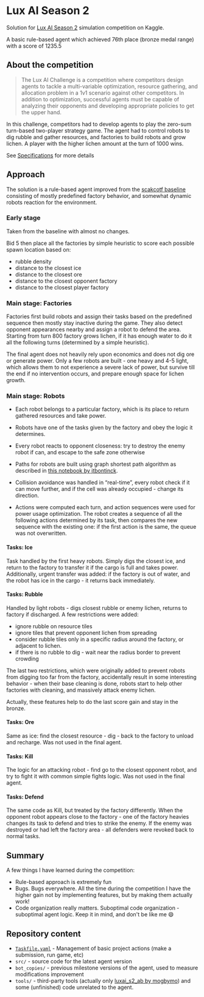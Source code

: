 # Lux AI Season 2
Solution for [Lux AI Season 2](https://www.kaggle.com/competitions/lux-ai-season-2) simulation competition on Kaggle.

A basic rule-based agent which achieved 76th place (bronze medal range) with a score of 1235.5

## About the competition
> The Lux AI Challenge is a competition where competitors design agents to tackle a multi-variable optimization, resource gathering, and allocation problem in a 1v1 scenario against other competitors. In addition to optimization, successful agents must be capable of analyzing their opponents and developing appropriate policies to get the upper hand.

In this challenge, competitors had to develop agents to play the zero-sum turn-based two-player strategy game. The agent had to control robots to dig rubble and gather resources, and factories to build robots and grow lichen. A player with the higher lichen amount at the turn of 1000 wins.

See [Specifications](https://www.kaggle.com/competitions/lux-ai-season-2/overview/lux-ai-specifications) for more details

## Approach
The solution is a rule-based agent improved from the [scakcotf baseline](https://www.kaggle.com/code/scakcotf/building-a-basic-rule-based-agent-in-python) consisting of mostly predefined factory behavior, and somewhat dynamic robots reaction for the environment.

### Early stage
Taken from the baseline with almost no changes.

Bid 5 then place all the factories by simple heuristic to score each possible spawn location based on:
- rubble density
- distance to the closest ice
- distance to the closest ore
- distance to the closest opponent factory
- distance to the closest player factory

### Main stage: Factories
Factories first build robots and assign their tasks based on the predefined sequence then mostly stay inactive during the game. They also detect opponent appearances nearby and assign a robot to defend the area.
Starting from turn 800 factory grows lichen, if it has enough water to do it all the following turns (determined by a simple heuristic).

The final agent does not heavily rely upon economics and does not dig ore or generate power. Only a few robots are built - one heavy and 4-5 light, which allows them to not experience a severe lack of power, but survive till the end if no intervention occurs, and prepare enough space for lichen growth.

### Main stage: Robots

- Each robot belongs to a particular factory, which is its place to return gathered resources and take power. 
- Robots have one of the tasks given by the factory and obey the logic it determines. 
- Every robot reacts to opponent closeness: try to destroy the enemy robot if can, and escape to the safe zone otherwise

- Paths for robots are built using graph shortest path algorithm as described in [this notebook by jtbontinck](https://www.kaggle.com/code/jtbontinck/shortest-path-on-mars-using-networkx).
 
- Collision avoidance was handled in “real-time”, every robot check if it can move further, and if the cell was already occupied - change its direction.

- Actions were computed each turn, and action sequences were used for power usage optimization. The robot creates a sequence of all the following actions determined by its task, then compares the new sequence with the existing one: if the first action is the same, the queue was not overwritten.

#### Tasks: Ice
Task handled by the first heavy robots. Simply digs the closest ice, and return to the factory to transfer it if the cargo is full and takes power. Additionally, urgent transfer was added: if the factory is out of water, and the robot has ice in the cargo - it returns back immediately.

#### Tasks: Rubble
Handled by light robots - digs closest rubble or enemy lichen, returns to factory if discharged.
A few restrictions were added:
- ignore rubble on resource tiles
- ignore tiles that prevent opponent lichen from spreading
- consider rubble tiles only in a specific radius around the factory, or adjacent to lichen.
- if there is no rubble to dig - wait near the radius border to prevent crowding

The last two restrictions, which were originally added to prevent robots from digging too far from the factory, accidentally result in some interesting behavior - when their base cleaning is done, robots start to help other factories with cleaning, and massively attack enemy lichen.

Actually, these features help to do the last score gain and stay in the bronze.

#### Tasks: Ore
Same as ice: find the closest resource - dig - back to the factory to unload and recharge. Was not used in the final agent.

#### Tasks: Kill
The logic for an attacking robot - find go to the closest opponent robot, and try to fight it with common simple fights logic. Was not used in the final agent.

#### Tasks: Defend
The same code as Kill, but treated by the factory differently. When the opponent robot appears close to the factory - one of the factory heavies changes its task to defend and tries to strike the enemy. If the enemy was destroyed or had left the factory area - all defenders were revoked back to normal tasks.

## Summary

A few things I have learned during the competition:

- Rule-based approach is extremely fun
- Bugs. Bugs everywhere. All the time during the competition I have the higher gain not by implementing features, but by making them actually work!
- Code organization really matters. Suboptimal code organization - suboptimal agent logic. Keep it in mind, and don't be like me 😄


## Repository content
- [`Taskfile.yaml`](https://taskfile.dev/) - Management of basic project actions (make a submission, run game, etc)
- `src/` - source code for the latest agent version
- `bot_copies/` - previous milestone versions of the agent, used to measure modifications improvement
- `tools/` - third-party tools (actually only [luxai_s2_ab by mogbymo](https://www.kaggle.com/competitions/lux-ai-season-2/discussion/389473)) and some (unfinished) code unrelated to the agent.



